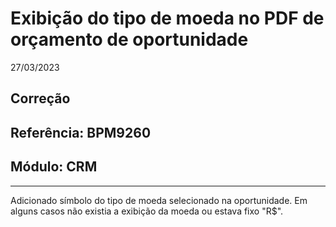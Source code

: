 # Exibição do tipo de moeda no PDF de orçamento de oportunidade
27/03/2023
## Correção
## Referência: BPM9260
## Módulo: CRM
***

Adicionado símbolo do tipo de moeda selecionado na oportunidade. Em alguns casos não existia a exibição da moeda ou estava fixo "R$".